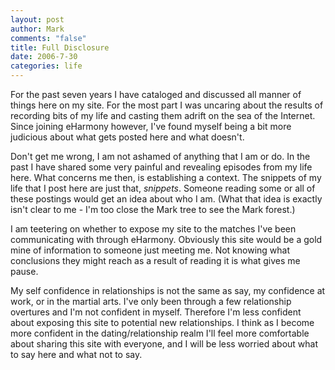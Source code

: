 ```yaml
--- 
layout: post
author: Mark
comments: "false"
title: Full Disclosure
date: 2006-7-30
categories: life
---
```

For the past seven years I have cataloged and discussed all manner of things here on my site. For the most part I was uncaring about the results of recording bits of my life and casting them adrift on the sea of the Internet. Since joining eHarmony however, I've found myself being a bit more judicious about what gets posted here and what doesn't.

Don't get me wrong, I am not ashamed of anything that I am or do. In the past I have shared some very painful and revealing episodes from my life here. What concerns me then, is establishing a context. The snippets of my life that I post here are just that, <i>snippets</i>. Someone reading some or all of these postings would get an idea about who I am. (What that idea is exactly isn't clear to me - I'm too close the Mark tree to see the Mark forest.)

I am teetering on whether to expose my site to the matches I've been communicating with through eHarmony. Obviously this site would be a gold mine of information to someone just meeting me. Not knowing what conclusions they might reach as a result of reading it is what gives me pause.

My self confidence in relationships is not the same as say, my confidence at work, or in the martial arts. I've only been through a few relationship overtures and I'm not confident in myself. Therefore I'm less confident about exposing this site to potential new relationships. I think as I become more confident in the dating/relationship realm I'll feel more comfortable about sharing this site with everyone, and I will be less worried about what to say here and what not to say.

